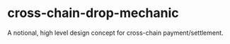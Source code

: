 # cross-chain-drop-mechanic
A notional, high level design concept for cross-chain payment/settlement.
